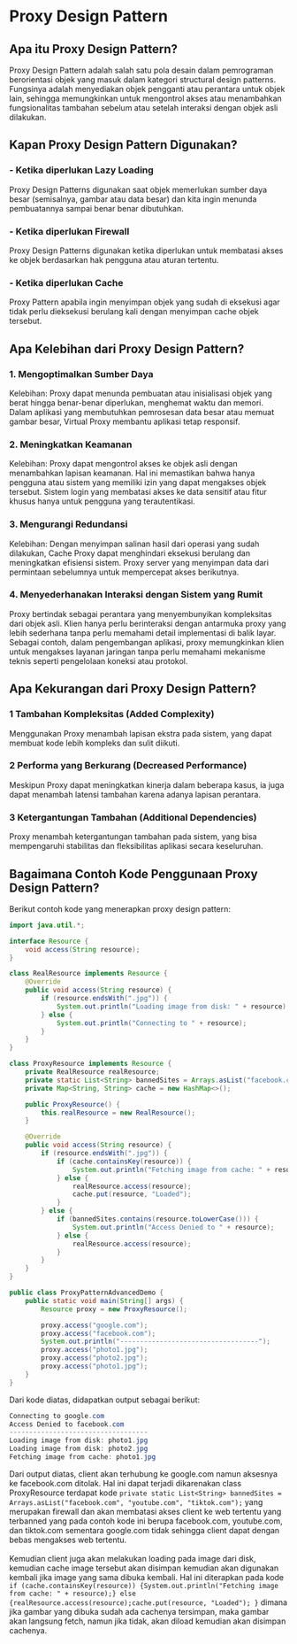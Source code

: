 # Proxy Design Pattern

## Apa itu Proxy Design Pattern?
Proxy Design Pattern adalah salah satu pola desain dalam pemrograman berorientasi objek yang masuk dalam kategori structural design patterns. Fungsinya adalah menyediakan objek pengganti atau perantara untuk objek lain, sehingga memungkinkan untuk mengontrol akses atau menambahkan fungsionalitas tambahan sebelum atau setelah interaksi dengan objek asli dilakukan.

## Kapan Proxy Design Pattern Digunakan?
### - Ketika diperlukan Lazy Loading
Proxy Design Patterns digunakan saat objek memerlukan sumber daya besar (semisalnya, gambar atau data besar) dan kita ingin menunda pembuatannya sampai benar benar dibutuhkan.
### - Ketika diperlukan Firewall
Proxy Design Patterns digunakan ketika diperlukan untuk membatasi akses ke objek berdasarkan hak pengguna atau aturan tertentu.
### - Ketika diperlukan Cache
Proxy Pattern apabila ingin menyimpan objek yang sudah di eksekusi agar tidak perlu dieksekusi berulang kali dengan menyimpan cache objek tersebut.

## Apa Kelebihan dari Proxy Design Pattern?
### 1. Mengoptimalkan Sumber Daya
Kelebihan: Proxy dapat menunda pembuatan atau inisialisasi objek yang berat hingga benar-benar diperlukan, menghemat waktu dan memori.
Dalam aplikasi yang membutuhkan pemrosesan data besar atau memuat gambar besar, Virtual Proxy membantu aplikasi tetap responsif.

### 2. Meningkatkan Keamanan
Kelebihan: Proxy dapat mengontrol akses ke objek asli dengan menambahkan lapisan keamanan. Hal ini memastikan bahwa hanya pengguna atau sistem yang memiliki izin yang dapat mengakses objek tersebut.
Sistem login yang membatasi akses ke data sensitif atau fitur khusus hanya untuk pengguna yang terautentikasi.

### 3. Mengurangi Redundansi
Kelebihan: Dengan menyimpan salinan hasil dari operasi yang sudah dilakukan, Cache Proxy dapat menghindari eksekusi berulang dan meningkatkan efisiensi sistem.
Proxy server yang menyimpan data dari permintaan sebelumnya untuk mempercepat akses berikutnya.

### 4. Menyederhanakan Interaksi dengan Sistem yang Rumit 
Proxy bertindak sebagai perantara yang menyembunyikan kompleksitas dari objek asli. Klien hanya perlu berinteraksi dengan antarmuka proxy yang lebih sederhana tanpa perlu memahami detail implementasi di balik layar. Sebagai contoh, dalam pengembangan aplikasi, proxy memungkinkan klien untuk mengakses layanan jaringan tanpa perlu memahami mekanisme teknis seperti pengelolaan koneksi atau protokol.

## Apa Kekurangan dari Proxy Design Pattern?
### 1 Tambahan Kompleksitas (Added Complexity) 
Menggunakan Proxy menambah lapisan ekstra pada sistem, yang dapat membuat kode lebih kompleks dan sulit diikuti.
### 2 Performa yang Berkurang (Decreased Performance) 
Meskipun Proxy dapat meningkatkan kinerja dalam beberapa kasus, ia juga dapat menambah latensi tambahan karena adanya lapisan perantara.
### 3 Ketergantungan Tambahan (Additional Dependencies) 
Proxy menambah ketergantungan tambahan pada sistem, yang bisa mempengaruhi stabilitas dan fleksibilitas aplikasi secara keseluruhan.

## Bagaimana Contoh Kode Penggunaan Proxy Design Pattern?
Berikut contoh kode yang menerapkan proxy design pattern:
```java
import java.util.*;

interface Resource {
    void access(String resource);
}

class RealResource implements Resource {
    @Override
    public void access(String resource) {
        if (resource.endsWith(".jpg")) {
            System.out.println("Loading image from disk: " + resource);
        } else {
            System.out.println("Connecting to " + resource);
        }
    }
}

class ProxyResource implements Resource {
    private RealResource realResource;
    private static List<String> bannedSites = Arrays.asList("facebook.com", "youtube.com", "tiktok.com");
    private Map<String, String> cache = new HashMap<>(); 

    public ProxyResource() {
        this.realResource = new RealResource();
    }

    @Override
    public void access(String resource) {
        if (resource.endsWith(".jpg")) {
            if (cache.containsKey(resource)) {
                System.out.println("Fetching image from cache: " + resource);
            } else {
                realResource.access(resource);
                cache.put(resource, "Loaded"); 
            }
        } else {
            if (bannedSites.contains(resource.toLowerCase())) {
                System.out.println("Access Denied to " + resource);
            } else {
                realResource.access(resource);
            }
        }
    }
}

public class ProxyPatternAdvancedDemo {
    public static void main(String[] args) {
        Resource proxy = new ProxyResource();

        proxy.access("google.com");   
        proxy.access("facebook.com");  
        System.out.println("-----------------------------------");
        proxy.access("photo1.jpg"); 
        proxy.access("photo2.jpg");
        proxy.access("photo1.jpg"); 
    }
}
```
Dari kode diatas, didapatkan output sebagai berikut:
```java
Connecting to google.com
Access Denied to facebook.com
-----------------------------------
Loading image from disk: photo1.jpg
Loading image from disk: photo2.jpg
Fetching image from cache: photo1.jpg
```
Dari output diatas, client akan terhubung ke google.com namun aksesnya ke facebook.com ditolak. Hal ini dapat terjadi dikarenakan class ProxyResource terdapat kode ```private static List<String> bannedSites = Arrays.asList("facebook.com", "youtube.com", "tiktok.com");``` yang merupakan firewall dan akan membatasi akses client ke web tertentu yang terbanned yang pada contoh kode ini berupa facebook.com, youtube.com, dan tiktok.com sementara google.com tidak sehingga client dapat dengan bebas mengakses web tertentu.
<br>
<br>
Kemudian client juga akan melakukan loading pada image dari disk, kemudian cache image tersebut akan disimpan kemudian akan digunakan kembali jika image yang sama dibuka kembali. Hal ini diterapkan pada kode ```if (cache.containsKey(resource)) {System.out.println("Fetching image from cache: " + resource);} else {realResource.access(resource);cache.put(resource, "Loaded"); }``` dimana jika gambar yang dibuka sudah ada cachenya tersimpan, maka gambar akan langsung fetch, namun jika tidak, akan diload kemudian akan disimpan cachenya.
